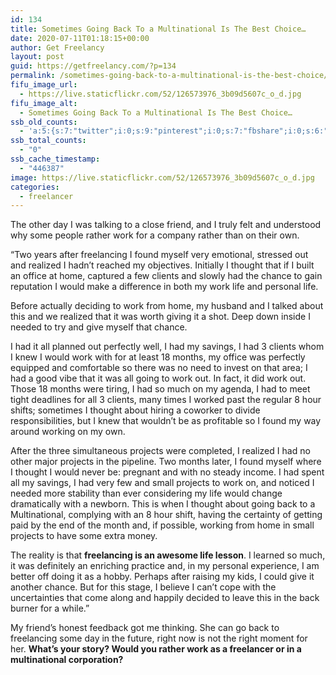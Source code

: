 ```yaml
---
id: 134
title: Sometimes Going Back To a Multinational Is The Best Choice…
date: 2020-07-11T01:18:15+00:00
author: Get Freelancy
layout: post
guid: https://getfreelancy.com/?p=134
permalink: /sometimes-going-back-to-a-multinational-is-the-best-choice/
fifu_image_url:
  - https://live.staticflickr.com/52/126573976_3b09d5607c_o_d.jpg
fifu_image_alt:
  - Sometimes Going Back To a Multinational Is The Best Choice…
ssb_old_counts:
  - 'a:5:{s:7:"twitter";i:0;s:9:"pinterest";i:0;s:7:"fbshare";i:0;s:6:"reddit";i:0;s:6:"tumblr";i:0;}'
ssb_total_counts:
  - "0"
ssb_cache_timestamp:
  - "446387"
image: https://live.staticflickr.com/52/126573976_3b09d5607c_o_d.jpg
categories:
  - freelancer
---
```

The other day I was talking to a close friend, and I truly felt and understood why some people rather work for a company rather than on their own.

“Two years after freelancing I found myself very emotional, stressed out and realized I hadn’t reached my objectives. Initially I thought that if I built an office at home, captured a few clients and slowly had the chance to gain reputation I would make a difference in both my work life and personal life.

Before actually deciding to work from home, my husband and I talked about this and we realized that it was worth giving it a shot. Deep down inside I needed to try and give myself that chance.

I had it all planned out perfectly well, I had my savings, I had 3 clients whom I knew I would work with for at least 18 months, my office was perfectly equipped and comfortable so there was no need to invest on that area; I had a good vibe that it was all going to work out. In fact, it did work out. Those 18 months were tiring, I had so much on my agenda, I had to meet tight deadlines for all 3 clients, many times I worked past the regular 8 hour shifts; sometimes I thought about hiring a coworker to divide responsibilities, but I knew that wouldn’t be as profitable so I found my way around working on my own.

After the three simultaneous projects were completed, I realized I had no other major projects in the pipeline. Two months later, I found myself where I thought I would never be: pregnant and with no steady income. I had spent all my savings, I had very few and small projects to work on, and noticed I needed more stability than ever considering my life would change dramatically with a newborn. This is when I thought about going back to a Multinational, complying with an 8 hour shift, having the certainty of getting paid by the end of the month and, if possible, working from home in small projects to have some extra money.

The reality is that **freelancing is an awesome life lesson**. I learned so much, it was definitely an enriching practice and, in my personal experience, I am better off doing it as a hobby. Perhaps after raising my kids, I could give it another chance. But for this stage, I believe I can’t cope with the uncertainties that come along and happily decided to leave this in the back burner for a while.”

My friend’s honest feedback got me thinking. She can go back to freelancing some day in the future, right now is not the right moment for her. **What’s your story? Would you rather work as a freelancer or in a multinational corporation?**